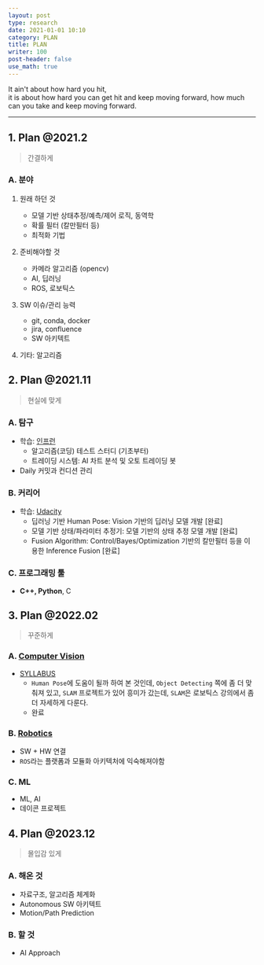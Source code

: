 ```yaml
---
layout: post
type: research
date: 2021-01-01 10:10
category: PLAN
title: PLAN
writer: 100
post-header: false
use_math: true
---
```



It ain't about how hard you hit,  
it is about how hard you can get hit and keep moving forward, how much can you take and keep moving forward. 

---

## 1. Plan @2021.2
  > 간결하게     

### A. 분야
  1. 원래 하던 것
      - 모델 기반 상태추정/예측/제어 로직, 동역학
      - 확률 필터 (칼만필터 등)
      - 최적화 기법

  2. 준비해야할 것
      - 카메라 알고리즘 (opencv) 
      - AI, 딥러닝
      - ROS, 로보틱스

  3. SW 이슈/관리 능력
      - git, conda, docker
      - jira, confluence
      - SW 아키텍트

  4. 기타: 알고리즘

## 2. Plan @2021.11
> 현실에 맞게   

### A. 탐구
- 학습: [인프런](https://www.inflearn.com/)
    - 알고리즘(코딩) 테스트 스터디 (기초부터)
    - 트레이딩 시스템: AI 차트 분석 및 오토 트레이딩 봇
- Daily 커밋과 컨디션 관리

### B. 커리어
- 학습: [Udacity](https://www.udacity.com/)
    - 딥러닝 기반 Human Pose: Vision 기반의 딥러닝 모델 개발 [완료]
    - 모델 기반 상태/파라미터 추정기: 모델 기반의 상태 추정 모델 개발 [완료]
    - Fusion Algorithm: Control/Bayes/Optimization 기반의 칼만필터 등을 이용한 Inference Fusion [완료]

### C. 프로그래밍 툴
  - **C++, Python**, C

## 3. Plan @2022.02
> 꾸준하게  

### A. [Computer Vision](https://www.udacity.com/course/computer-vision-nanodegree--nd891)
- [SYLLABUS](./img/Computer+Vision+Nanodegree+Syllabus.pdf)
  - `Human Pose`에 도움이 될까 하여 본 것인데, `Object Detecting` 쪽에 좀 더 맞춰져 있고, `SLAM` 프로젝트가 있어 흥미가 갔는데, `SLAM`은 로보틱스 강의에서 좀 더 자세하게 다룬다.
  - 완료

### B. [Robotics](https://www.udacity.com/course/robotics-software-engineer--nd209)
  - SW + HW 연결
  - `ROS`라는 플랫폼과 모듈화 아키텍처에 익숙해져야함

### C. ML
  - ML, AI
  - 데이콘 프로젝트

## 4. Plan @2023.12
> 몰입감 있게     

### A. 해온 것
- 자료구조, 알고리즘 체계화
- Autonomous SW 아키텍트
- Motion/Path Prediction

### B. 할 것
- AI Approach  

